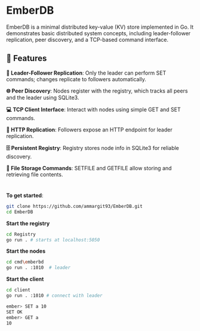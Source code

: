 # EmberDB

EmberDB is a minimal distributed key-value (KV) store implemented in Go. It demonstrates basic distributed system concepts, including leader-follower replication, peer discovery, and a TCP-based command interface.

## 🚀 Features

**🔑 Leader-Follower Replication**: Only the leader can perform SET commands; changes replicate to followers automatically.

**🌐 Peer Discovery**: Nodes register with the registry, which tracks all peers and the leader using SQLite3.

**💻 TCP Client Interface**: Interact with nodes using simple GET and SET commands.

**🔄 HTTP Replication**: Followers expose an HTTP endpoint for leader replication.

**🗄️ Persistent Registry**: Registry stores node info in SQLite3 for reliable discovery.

**📁 File Storage Commands**: SETFILE and GETFILE allow storing and retrieving file contents.

#

**To get started**:
```bash
git clone https://github.com/ammargit93/EmberDB.git
cd EmberDB
```

**Start the registry**
```bash
cd Registry
go run . # starts at localhost:5050
```


**Start the nodes**
```bash
cd cmd\emberbd
go run . :1010  # leader 
```


**Start the client**
```bash
cd client
go run . :1010 # connect with leader
```

```bash
ember> SET a 10
SET OK
ember> GET a
10
```

